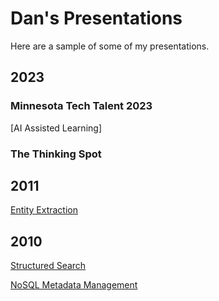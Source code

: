 # Dan's Presentations

Here are a sample of some of my presentations.

## 2023

### Minnesota Tech Talent 2023

[AI Assisted Learning]

### The Thinking Spot



## 2011

[Entity Extraction](2011-Entity-Extraction-Tutorial-v5.pptx)

## 2010

[Structured Search](2010-structured-search.pptx)

[NoSQL Metadata Management](2010-NO-SQL-Metadata-Management.pptx)
